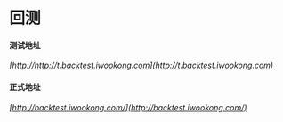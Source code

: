 # 回测

#### 测试地址
*[http://http://t.backtest.iwookong.com](http://t.backtest.iwookong.com)*

#### 正式地址

*[http://backtest.iwookong.com/](http://backtest.iwookong.com/)*
